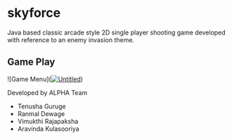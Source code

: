 # skyforce

Java based classic arcade style 2D single player shooting game developed with reference to an enemy invasion theme.

## Game Play

![Game Menu](<a href="https://ibb.co/Tw3twX0"><img src="https://i.ibb.co/nwJjw21/Untitled.jpg" alt="Untitled" border="0"></a>)

Developed by ALPHA Team
* Tenusha Guruge
* Ranmal Dewage
* Vimukthi Rajapaksha
* Aravinda Kulasooriya
